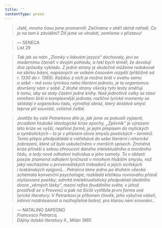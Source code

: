 ```yaml
---
title: ''
contentType: prose
---
```


<section>

> 

> 

> 

> _Jistě, mnoho času jsme promarnili: Začínáme v stáří sbírat nářadí. Co je na tom k závidění? Žili jsme ve vlnobití, zemřeme v přístavu!_

> — SENECA  
> List 29

> _Tak jak se nám „Zlomky v lidovém jazyce“ dochovaly, jeví se modernímu čtenáři v dvojím pohledu, a řekl bych téměř, že dovolují dva způsoby výkladu. Z jedné strany je skutečně můžeme redukovat na sbírku básní, napsaných ve velkém časovém rozpětí (přibližně od r. 1330 do r. 1365). Každou z nich je možné brát v úvahu samu o sobě – má svou lyrickou nebo literární jednotu, je to organismus dovršený sám v sobě. Z druhé strany všecky tyto texty směřuji k tomu, aby se staly částmi jedné knihy. Nad jednotlivé celky se staví mnohem širší a komplexnější jednota; rozličné lyrické momenty se skládají v organickou řadu, vytvářejí obraz, který dostává smysl teprve při souvislé, celistvé četbě._

> _Jestliže by celé Petrarkovo dílo je, jak jsme se pokusili vyjasnit, zrcadlem hluboké ideologické krize epochy, „Zpěvník“ je výrazem této krize ve vyšší, nepřímé formě, je jejím přepisem do mytických a symbolických – to je v přísném slova smyslu poetických – termínů. Tento přepis předpokládá a vstřebává do sebe literární i rétorické zobrazení, které už bylo uskutečněno v menších spisech. Zmíněná krize přináší s sebou zhroucení daného intelektuálního a morálního řádu, a tedy nové odhalení individua a jeho samoty. To v oblasti poezie znamená odhaleni lyričnosti v mnohem hlubším smyslu, než jaký nacházíme u provensálských trobadorů a jejich sicilských i toskánských epigonů… Petrarca láme jedno po druhém všecka schémata konvenční psychologie; rozkládá křehkou rovnováhu přísně stylizované poetiky; odmítá intelektualistický předpoklad ideálního dvora „věrných lásky“, mezní reflex feudálního světa, v jehož prostředí se v Provenci a pak na Sicílii vytříbila první forma oné lyrické literatury. V Petrarkovi je přítomen člověk, jeho výlučná vášeň, intimní rozdrásanost a nezhojitelná bolest, pro kterou není srovnání…_

> — NATALINO SAPEGNO  
> _Francesco Petrarca,  
> Dějiny italské literatury II., Milán 1965_

</section>
